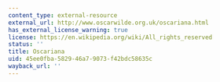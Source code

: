 ```yaml
---
content_type: external-resource
external_url: http://www.oscarwilde.org.uk/oscariana.html
has_external_license_warning: true
license: https://en.wikipedia.org/wiki/All_rights_reserved
status: ''
title: Oscariana
uid: 45ee0fba-5829-46a7-9073-f42bdc58635c
wayback_url: ''
---
```

